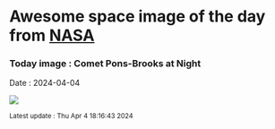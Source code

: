 
# Awesome space image of the day from [NASA](https://api.nasa.gov/)

### Today image : Comet Pons-Brooks at Night
Date : 2024-04-04

![](https://apod.nasa.gov/apod/image/2404/12P_Pons_Brooks_2024_03_30_JuneLake_DEBartlett1024.jpg)

<small>Latest update : Thu Apr  4 18:16:43 2024</small>
        